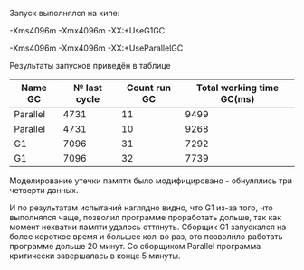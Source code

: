 Запуск выполнялся на хипе:

-Xms4096m -Xmx4096m -XX:+UseG1GC

-Xms4096m -Xmx4096m -XX:+UseParallelGC

Результаты запусков приведён в таблице

|Name GC| № last cycle|Count run GC | Total working time GC(ms)|
| --- | --- | --- | --- |
|Parallel| 4731| 11| 9499|
|Parallel| 4731| 10| 9268|
|G1| 7096| 31| 7292|
|G1| 7096| 32| 7739|

Моделирование утечки памяти было модифицировано - обнулялись три четверти данных.

И по результатам испытаний наглядно видно, что G1 из-за того, что выполнялся 
чаще, позволил программе проработать дольше, так как момент нехватки памяти удалось оттянуть.
Сборщик G1 запускался на более короткое время и большее кол-во раз, это позволило работать программе дольше 20 минут. 
Со сборщиком Parallel программа критически завершалась в конце 5 минуты.


